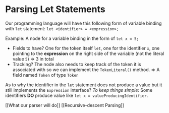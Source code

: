 # Parsing Let Statements

Our programming language will have this following form of variable binding with `let` statement: `let <identifier> = <expression>;`

Example: A node for a variable binding in the form of `let x = 5;`

- Fields to have? One for the token itself `let`, one for the identifier `x`, one pointing to the **expression** on the right side of the variable (not the literal value `5`) => 3 in total
- Tracking? The node also needs to keep track of the token it is associated with so we can implement the `TokenLiteral()` method. => A field named `Token` of type `Token`

As to why the identifier in the `let` statement does not produce a value but it still implements the `Expression` interface? _To keep things simple_: Some identifiers **DO** produce value like `let x = valueProducingIdentifier`.

[[What our parser will do]]
[[Recursive-descent Parsing]]
